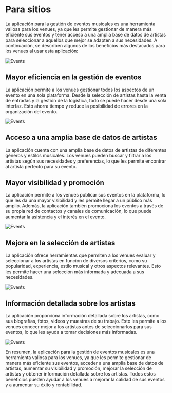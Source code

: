 # Para sitios

La aplicación para la gestión de eventos musicales es una herramienta valiosa para los venues, ya que les permite gestionar de manera más eficiente sus eventos y tener acceso a una amplia base de datos de artistas para seleccionar a aquellos que mejor se adapten a sus necesidades. A continuación, se describen algunos de los beneficios más destacados para los venues al usar esta aplicación:

![Events](https://npcarlos.co/artistsHive_mocks/IndustryOffer/places_intro.jpg)

## Mayor eficiencia en la gestión de eventos

La aplicación permite a los venues gestionar todos los aspectos de un evento en una sola plataforma. Desde la selección de artistas hasta la venta de entradas y la gestión de la logística, todo se puede hacer desde una sola interfaz. Esto ahorra tiempo y reduce la posibilidad de errores en la organización del evento.

![Events](https://npcarlos.co/artistsHive_mocks/IndustryOffer/places_decision_making.jpg)

## Acceso a una amplia base de datos de artistas

La aplicación cuenta con una amplia base de datos de artistas de diferentes géneros y estilos musicales. Los venues pueden buscar y filtrar a los artistas según sus necesidades y preferencias, lo que les permite encontrar al artista perfecto para su evento.

## Mayor visibilidad y promoción

La aplicación permite a los venues publicar sus eventos en la plataforma, lo que les da una mayor visibilidad y les permite llegar a un público más amplio. Además, la aplicación también promociona los eventos a través de su propia red de contactos y canales de comunicación, lo que puede aumentar la asistencia y el interés en el evento.

![Events](https://npcarlos.co/artistsHive_mocks/IndustryOffer/places_public.jpg)

## Mejora en la selección de artistas

La aplicación ofrece herramientas que permiten a los venues evaluar y seleccionar a los artistas en función de diversos criterios, como su popularidad, experiencia, estilo musical y otros aspectos relevantes. Esto les permite hacer una selección más informada y adecuada a sus necesidades.

![Events](https://npcarlos.co/artistsHive_mocks/IndustryOffer/places_artists_selection.jpg)

## Información detallada sobre los artistas

La aplicación proporciona información detallada sobre los artistas, como sus biografías, fotos, videos y muestras de su trabajo. Esto les permite a los venues conocer mejor a los artistas antes de seleccionarlos para sus eventos, lo que les ayuda a tomar decisiones más informadas.

![Events](https://npcarlos.co/artistsHive_mocks/IndustryOffer/artists_trends.jpg)

En resumen, la aplicación para la gestión de eventos musicales es una herramienta valiosa para los venues, ya que les permite gestionar de manera más eficiente sus eventos, acceder a una amplia base de datos de artistas, aumentar su visibilidad y promoción, mejorar la selección de artistas y obtener información detallada sobre los artistas. Todos estos beneficios pueden ayudar a los venues a mejorar la calidad de sus eventos y a aumentar su éxito y rentabilidad.
